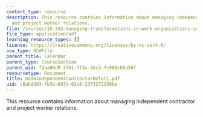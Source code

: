 ```yaml
---
content_type: resource
description: This resource contains information about managing independent contractor
  and project worker relations.
file: /courses/15-343-managing-transformations-in-work-organizations-and-society-spring-2002/c8abdd93fb3b667d02c62373272159be_mod6IndependentContractorRelati.pdf
file_type: application/pdf
learning_resource_types: []
license: https://creativecommons.org/licenses/by-nc-sa/4.0/
ocw_type: OCWFile
parent_title: Calendar
parent_type: CourseSection
parent_uid: f2aa86d9-3761-7f3c-3bc3-7c988cb5a56f
resourcetype: Document
title: mod6IndependentContractorRelati.pdf
uid: c8abdd93-fb3b-667d-02c6-2373272159be
---
```

This resource contains information about managing independent contractor and project worker relations.